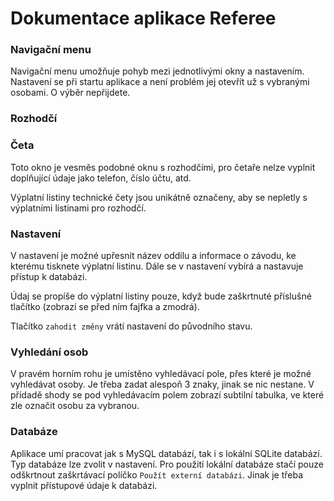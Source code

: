 ﻿# Dokumentace aplikace Referee

### Navigační menu

Navigační menu umožňuje pohyb mezi jednotlivými okny a nastavením. Nastavení se při startu aplikace a není problém jej otevřít už s vybranými osobami. O výběr nepřijdete.

### Rozhodčí

### Četa

Toto okno je vesměs podobné oknu s rozhodčími, pro četaře nelze vyplnit doplňující údaje jako telefon, číslo účtu, atd.

Výplatní listiny technické čety jsou unikátně označeny, aby se nepletly s výplatními listinami pro rozhodčí.

### Nastavení

V nastavení je možné upřesnit název oddílu a informace o závodu, ke kterému tisknete výplatní listinu. Dále se v nastavení vybírá a nastavuje přístup k databázi.

Údaj se propíše do výplatní listiny pouze, když bude zaškrtnuté příslušné tlačítko (zobrazí se před ním fajfka a zmodrá). 

Tlačítko ``zahodit změny`` vrátí nastavení do původního stavu.

### Vyhledání osob

V pravém horním rohu je umístěno vyhledávací pole, přes které je možné vyhledávat osoby. Je třeba zadat alespoň 3 znaky, jinak se nic nestane. V přídadě shody se pod vyhledávacím polem zobrazí subtilní tabulka, ve které zle označit osobu za vybranou.

### Databáze

Aplikace umí pracovat jak s MySQL databází, tak i s lokální SQLite databází. Typ databáze lze zvolit v nastavení. Pro použití lokální databáze stačí pouze odškrtnout zaškrtávací políčko ``Použít externí databázi``. Jinak je třeba vyplnit přístupové údaje k databázi.
